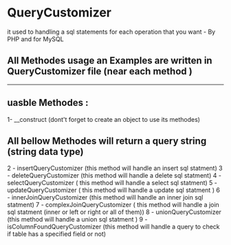 # QueryCustomizer
it used to handling a sql statements for each operation that you want - By PHP and for MySQL


## All Methodes usage an Examples are written in QueryCustomizer file (near each method )

<hr> 

## uasble Methodes :

1-  __construct (dont't forget to create an object to use its methodes)

## All bellow Methodes will return a query string (string data type)
2 - insertQueryCustomizer (this method will handle an insert sql statment)
3 - deleteQueryCustomizer (this method will handle a delete sql statment)
4 - selectQueryCustomizer ( this method will handle a select sql statment)
5 - updateQueryCustomizer ( this method will handle a update sql statment )
6 - innerJoinQueryCustomizer (this method will handle an inner join sql statment)
7 - complexJoinQueryCustomizer ( this method will handle a join sql statment (inner or left or right or all of them))
8 - unionQueryCustomizer (this method will handle a union sql statment )
9 - isColumnFoundQueryCustomizer (this method will handle a  query to check if table has a specified field or not)
